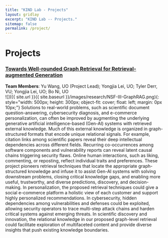 ```yaml
---
title: "KIND Lab - Projects"
layout: gridlay
excerpt: "KIND Lab -- Projects."
sitemap: false
permalink: /project/
---
```



# Projects

### [**Towards Well-rounded Graph Retrieval for Retrieval-augmented Generation**](https://kindlab-fly.github.io/projects/nsf-III-GraphRAG/)
**Team Members**: Yu Wang, UO (Project Lead); Yongjia Lei, UO; Tyler Derr, VU; Yongjia Lei, UO; Bo Ni, UO<br>
![]({{ site.url }}{{ site.baseurl }}/images/research/NSF-III-GraphRAG.png){: style="width: 500px; height: 300px; object-fit: cover; float: left; margin: 0px 10px;"}
Solutions to real-world problems, such as scientific document question-answering, cybersecurity diagnosis, and e-commerce personalization, can often be improved by augmenting the underlying generative artificial intelligence-based (Gen-AI) systems with retrieved external knowledge. Much of this external knowledge is organized in graph-structured formats that encode unique relational signals. For example, citation links among scientific papers reveal their deep intellectual dependencies across different fields. Recurring co-occurrences among software components and vulnerability reports can reveal latent causal chains triggering security flaws. Online human interactions, such as liking, commenting, or reposting, reflect individual traits and preferences. These project pioneers retrieval techniques that locate the appropriate graph-structured knowledge and infuse it to assist Gen-AI systems with solving downstream problems, closing critical knowledge gaps, and enabling more useful, trustworthy, and diverse predictions, discovery, and decision-making. In personalization, the proposed retrieval techniques could give a social e-commerce platform a holistic view of each customer and support highly personalized recommendations. In cybersecurity, hidden dependencies among vulnerabilities and defenses could be exploited, allowing security operators to trace multi-step attack chains and harden critical systems against emerging threats. In scientific discovery and innovation, the relational knowledge in our proposed graph-level retrieval could facilitate exploration of multifaceted content and provide diverse insights that push existing knowledge boundaries.



